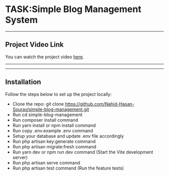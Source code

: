 # TASK:Simple Blog Management System

<hr>

## Project Video Link

You can watch the project video [here](https://drive.google.com/file/d/1hnybtbyLBT9dTJ4vmn9LGYR_pizRKN4r/view?usp=drive_link).

<hr>

<hr>

## Installation
Follow the steps below to set up the project locally:
- Clone the repo: git clone https://github.com/Nahid-Hasan-Sourav/simple-blog-management.git
- Run cd simple-blog-management
- Run composer install command
- Run yarn install or npm install command
- Run copy .env.example .env command
- Setup your database and update .env file accordingly
- Run php artisan key:generate command
- Run php artisan migrate:fresh command
- Run yarn dev or npm run dev command (Start the Vite development server)
- Run php artisan serve command
- Run php artisan test command (Run the feature tests)


